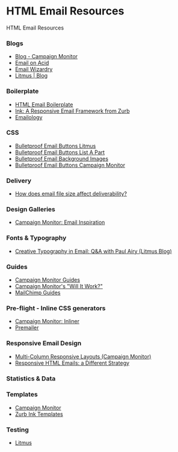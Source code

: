 HTML Email Resources
====================

HTML Email Resources

### Blogs

* [Blog - Campaign Monitor](http://www.campaignmonitor.com/blog/)
* [Email on Acid](http://www.emailonacid.com/blog)
* [Email Wizardry](http://emailwizardry.nightjar.com.au/)
* [Litmus | Blog](https://litmus.com/blog/)

### Boilerplate

* [HTML Email Boilerplate](http://htmlemailboilerplate.com/)
* [Ink: A Responsive Email Framework from Zurb](http://zurb.com/ink/)
* [Emailology](http://www.emailology.org/#1)

### CSS

* [Bulletproof Email Buttons Litmus](https://litmus.com/blog/a-guide-to-bulletproof-buttons-in-email-design)
* [Bulletproof Email Buttons List A Part](http://alistapart.com/article/can-email-be-responsive)
* [Bulletproof Email Background Images](http://emailbg.net/)
* [Bulletproof Email Buttons Campaign Monitor](http://buttons.cm/)

### Delivery

* [How does email file size affect deliverability?](https://www.emailonacid.com/blog/details/C13/how_does_email_file_size_affect_deliverability)

### Design Galleries

* [Campaign Monitor: Email Inspiration](http://www.campaignmonitor.com/gallery/)

### Fonts & Typography

* [Creative Typography in Email: Q&A with Paul Airy (Litmus Blog)](https://litmus.com/blog/creative-typography-in-email-qa-with-paul-airy)

### Guides

* [Campaign Monitor Guides](http://www.campaignmonitor.com/guides/)
* [Campaign Monitor's "Will It Work?"](http://www.campaignmonitor.com/resources/will-it-work/)
* [MailChimp Guides](http://mailchimp.com/resources/)

### Pre-flight - Inline CSS generators

* [Campaign Monitor: Inliner](http://inliner.cm/)
* [Premailer](http://premailer.dialect.ca/)
  
### Responsive Email Design

* [Multi-Column Responsive Layouts (Campaign Monitor)](http://www.campaignmonitor.com/guides/mobile/responsive/)
* [Responsive HTML Emails: a Different Strategy](http://blog.fogcreek.com/responsive-html-emails-a-different-strategy/)

### Statistics & Data

### Templates

* [Campaign Monitor](http://www.campaignmonitor.com/templates/)
* [Zurb Ink Templates](http://zurb.com/ink/templates.php)

### Testing

* [Litmus](https://litmus.com/)

